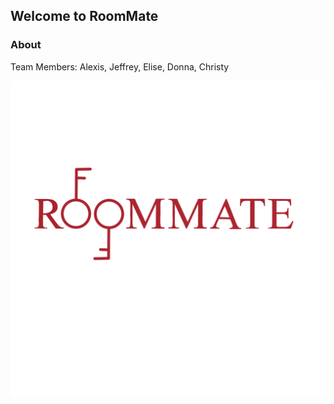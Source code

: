 ## Welcome to RoomMate


### About

Team Members: Alexis, Jeffrey, Elise, Donna, Christy




![Image](../logo-designs/roommate_key1.png)